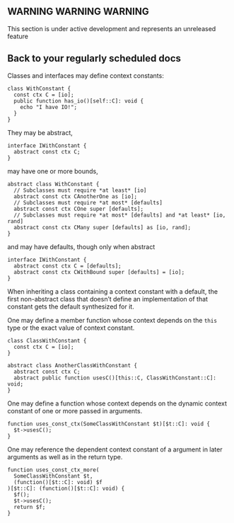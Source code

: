 ## WARNING WARNING WARNING

This section is under active development and represents an unreleased feature

## Back to your regularly scheduled docs

Classes and interfaces may define context constants:

```hack
class WithConstant {
  const ctx C = [io];
  public function has_io()[self::C]: void {
    echo "I have IO!";
  }
}
```

They may be abstract,

```hack
interface IWithConstant {
  abstract const ctx C;
}
```

may have one or more bounds,

```hack
abstract class WithConstant {
  // Subclasses must require *at least* [io]  
  abstract const ctx CAnotherOne as [io];   
  // Subclasses must require *at most* [defaults]
  abstract const ctx COne super [defaults]; 
  // Subclasses must require *at most* [defaults] and *at least* [io, rand] 
  abstract const ctx CMany super [defaults] as [io, rand]; 
}
```

and may have defaults, though only when abstract

```hack
interface IWithConstant {
  abstract const ctx C = [defaults];
  abstract const ctx CWithBound super [defaults] = [io];  
}
```

When inheriting a class containing a context constant with a default, the first non-abstract class that doesn’t define an implementation of that constant  gets the default synthesized for it.


One may define a member function whose context depends on the `this` type or the exact value of context constant.

```hack
class ClassWithConstant {
  const ctx C = [io];
}

abstract class AnotherClassWithConstant {
  abstract const ctx C;
  abstract public function usesC()[this::C, ClassWithConstant::C]: void;
}
```

One may define a function whose context depends on the dynamic context constant of one or more passed in arguments.

```hack
function uses_const_ctx(SomeClassWithConstant $t)[$t::C]: void {
  $t->usesC();
}
```

One may reference the dependent context constant of a argument in later arguments as well as in the return type.

```hack
function uses_const_ctx_more(
  SomeClassWithConstant $t,
  (function()[$t::C]: void) $f
)[$t::C]: (function()[$t::C]: void) {
  $f();
  $t->usesC();
  return $f;
}
```